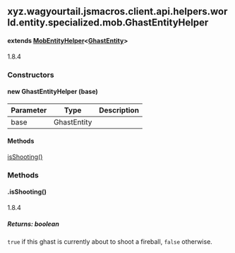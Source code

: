 

xyz.wagyourtail.jsmacros.client.api.helpers.world.entity.specialized.mob.GhastEntityHelper
------------------------------------------------------------------------------------------

#### extends [MobEntityHelper](1.9.2/xyz/wagyourtail/jsmacros/client/api/helpers/world/entity/MobEntityHelper.html)<[GhastEntity](https://wagyourtail.xyz/Projects/MinecraftMappingViewer/App?mapping=INTERMEDIARY,YARN&version=1.20.5&search=net/minecraft/entity/mob/GhastEntity)>

1.8.4

### Constructors

#### new GhastEntityHelper (base)

| Parameter | Type | Description |
|---|---|---|
| base | GhastEntity |  |



#### Methods

[isShooting()](#isShooting-)



### Methods

#### .isShooting()

1.8.4


##### Returns: boolean

`true` if this ghast is currently about to shoot a fireball, `false`
otherwise.




